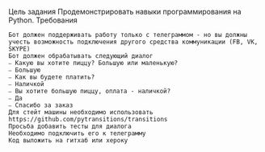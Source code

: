 Цель задания
Продемонстрировать навыки программирования на Python.
Требования

    Бот должен поддерживать работу только с телеграммом - но вы должны учесть возможность подключения другого средства коммуникации (FB, VK, SKYPE)
    Бот должен обрабатывать следующий диалог
    ⎯ Какую вы хотите пиццу? Большую или маленькую?
    ⎯ Большую
    ⎯ Как вы будете платить?
    ⎯ Наличкой
    ⎯ Вы хотите большую пиццу, оплата - наличкой?
    ⎯ Да
    ⎯ Спасибо за заказ
    Для стейт машины необходимо использовать https://github.com/pytransitions/transitions
    Просьба добавить тесты для диалога
    Необходимо подключить его к телеграмму
    Код выложить на гитхаб или хероку
